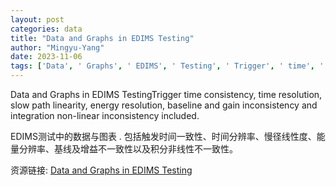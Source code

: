 ```yaml
---
layout: post
categories: data
title: "Data and Graphs in EDIMS Testing"
author: "Mingyu-Yang"
date: 2023-11-06
tags: ['Data', ' Graphs', ' EDIMS', ' Testing', ' Trigger', ' time', ' consistency', ' resolution', ' slow', ' path', ' linearity', ' energy', ' baseline', ' gain', ' inconsistency', ' integration', ' non-linear']
---
```


Data and Graphs in EDIMS TestingTrigger time consistency, time resolution, slow path linearity, energy resolution, baseline and gain inconsistency and integration non-linear inconsistency included.

EDIMS测试中的数据与图表  . 包括触发时间一致性、时间分辨率、慢径线性度、能量分辨率、基线及增益不一致性以及积分非线性不一致性。

资源链接: [Data and Graphs in EDIMS Testing](https://doi.org/10.57760/sciencedb.j00186.00316)
